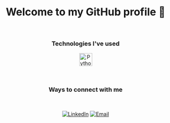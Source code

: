 <h1 align="center"> Welcome to my GitHub profile 👋 </h1>
  
<!-- <p align="center">
  <a href="https://github.com/PetarMatev">
    <img height="150em" src="https://github-readme-stats.vercel.app/api?username=PetarMatev&theme=dark&show_icons=true" />
    <img height="150em" src="https://github-readme-stats.vercel.app/api/top-langs/?username=PetarMatev&theme=dark&layout=compact&hide=HTML,CSS" />
  </a>
</p> -->

<br>

<h3 align="center">Technologies I've used</h3>

<!-- | Technology | Purpose of use |
| :----------: | -------------- |

| <img align="center" alt="Python" width="35px" src="https://cdn.jsdelivr.net/npm/programming-languages-logos/src/python/python.png"/>| Learned the fundamentals of programming and advanced programming concepts during my time at the Software University, where I completed the following courses:</br>- [Programming Basics with Python](https://github.com/PetarMatev/SoftUni-Python-Basics)</br>- [Programming Fundamentals with Python](https://github.com/PetarMatev/SoftUni-Python-Fundamentals)</br>- [Python Advanced](https://github.com/PetarMatev/SoftUni-Python-Advanced)</br>- [Python OOP](https://github.com/PetarMatev/Softuni-Python-OOP)</br>- [Python Web Basics](https://github.com/PetarMatev/SoftUni-Python-Web-Basics)</br>- [Django Framework](https://github.com/PetarMatev/SoftUni-Python-Web-Django)</br></br>Developed an app for an [assesment](https://github.com/PetarMatev/Access-Control) and other small applications like the [2048 game](https://github.com/PetarMatev/2048) |
| <img align="center" alt="JavaScript" width="35px" src="https://cdn.jsdelivr.net/npm/programming-languages-logos/src/javascript/javascript.png"/>| An essential programming language in the modern world that I use for creating Single Page Applications, mobile applications with React Native and more |
|<img align="center" width="40px" src="https://img.icons8.com/color/48/000000/nodejs.png"/> <img align="center" width="35" src="https://www.vectorlogo.zone/logos/expressjs/expressjs-ar21.svg"/>|Used Node JS and Express JS to build RESTful API's for projects such as my [real-time chat application](https://github.com/PetarMatev/RealTimeChat) |
| <img align="center" alt="Django" width="50px" src="https://img.icons8.com/color/48/000000/django.png"/>| Used for learning web development with Python, created my [personal website](http://www.PetarMatev.me/) using Django and learned a very powerful framework overall |
| <img align="center" alt="React Native" width="35px" src="https://img.icons8.com/color/48/000000/react-native.png"/>| Learned React in order to build single-page applications in the most efficient way. Learned mobile development with React Native, built several small apps like a [Budget Tracker](https://github.com/PetarMatev/BudgetTracker) and [Movie Reviews app and a ToDo list app](https://github.com/PetarMatev/LearningReactNative). A powerful tool that I plan to use for developing mobile applications I have in mind |
| <img align="center" alt="Firebase" width="35px" src="https://img.icons8.com/color/48/000000/firebase.png"/>| Used this for easily creating databases for my JavaScript Single Page Applications and some React Native applications |
| <img align="center" alt="PostgreSQL" width="35" src="https://img.icons8.com/color/48/000000/postgreesql.png"/>| Used for the databases of my Django apps |
| <img align="center" width="35" src="https://img.icons8.com/color/48/000000/mongodb.png"/> | Used MongoDB as a database for some of the single-page applications I've built |
| <img align="center" alt="HTML" width="35" src="https://img.icons8.com/color/48/000000/html-5--v1.png"/>  <img align="center" alt="CSS" width="35" src="https://img.icons8.com/color/48/000000/css3.png"/>| Learned these essential technologies for developing any website or Single Page Application like [LetItAllOut](https://github.com/PetarMatev/LetItAllOut)- a SPA I developed | -->

<p align="center">
	<img align="center" alt="Python" width="35px" src="https://cdn.jsdelivr.net/npm/programming-languages-logos/src/python/python.png"/>

	
</p>

<br>


<h3 align="center">Ways to connect with me</h3>
<br/>
<p align="center">
	<a href="https://www.linkedin.com/in/petar-matev-69160451"><img alt="LinkedIn" src="https://img.shields.io/badge/LinkedIn-Petar%20Matev%20-blue?style=flat-square&logo=linkedin"></a>
	<a href="petargmatev@gmail.com"><img alt="Email" src="https://img.shields.io/badge/Email-petargmatev@gmail.com-blue?style=flat-square&logo=gmail"></a>
</p>
